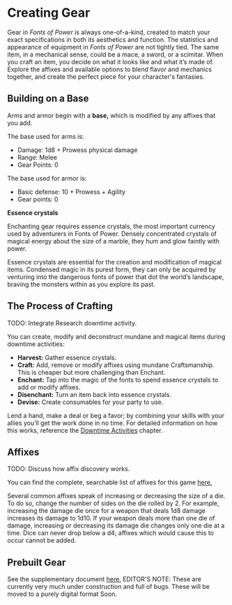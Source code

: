 # Creating Gear

Gear in _Fonts of Power_ is always one-of-a-kind, created to match your exact specifications in both its aesthetics and function. The statistics and appearance of equipment in _Fonts of Power_ are not tightly tied. The same item, in a mechanical sense, could be a mace, a sword, or a scimitar. When you craft an item, you decide on what it looks like and what it’s made of. Explore the affixes and available options to blend flavor and mechanics together, and create the perfect piece for your character's fantasies.

## Building on a Base

Arms and armor begin with a **base,** which is modified by any affixes that you add.

The base used for arms is:

- Damage: 1d8 + Prowess physical damage
- Range: Melee
- Gear Points: 0

The base used for armor is:

- Basic defense: 10 + Prowess + Agility
- Gear points: 0

<div class="infobox">

**Essence crystals**

Enchanting gear requires essence crystals, the most important currency used by adventurers in Fonts of Power. Densely concentrated crystals of magical energy about the size of a marble, they hum and glow faintly with power.

Essence crystals are essential for the creation and modification of magical items. Condensed magic in its purest form, they can only be acquired by venturing into the dangerous fonts of power that dot the world’s landscape, braving the monsters within as you explore its past.

</div>

## The Process of Crafting

TODO: Integrate Research downtime activity. 


You can create, modify and deconstruct mundane and magical items during downtime activities:

- **Harvest:** Gather essence crystals.
- **Craft:** Add, remove or modify affixes using mundane Craftsmanship. This is cheaper but more challenging than Enchant.
- **Enchant:** Tap into the magic of the fonts to spend essence crystals to add or modify affixes.
- **Disenchant:** Turn an item back into essence crystals.
- **Devise:** Create consumables for your party to use.

Lend a hand, make a deal or beg a favor; by combining your skills with your allies you’ll get the work done in no time. For detailed information on how this works, reference the [Downtime Activities](rules/downtime-activities.md) chapter.

## Affixes

TODO: Discuss how affix discovery works.

You can find the complete, searchable list of affixes for this game [here.](https://tools.fontsofpower.com/affixes)

Several common affixes speak of increasing or decreasing the size of a die. To do so, change the number of sides on the die rolled by 2. For example, increasing the damage die once for a weapon that deals 1d8 damage increases its damage to 1d10. If your weapon deals more than one die of damage, increasing or decreasing its damage die changes only one die at a time. Dice can never drop below a d4; affixes which would cause this to occur cannot be added.

## Prebuilt Gear

See the supplementary document [here.](https://docs.google.com/document/d/1q8qNZ45ASF8R-W_Zg_Sw6TnDlidb-4T5y93zmADEJME/edit) EDITOR'S NOTE: These are currently very much under construction and full of bugs. These will be moved to a purely digital format Soon.
